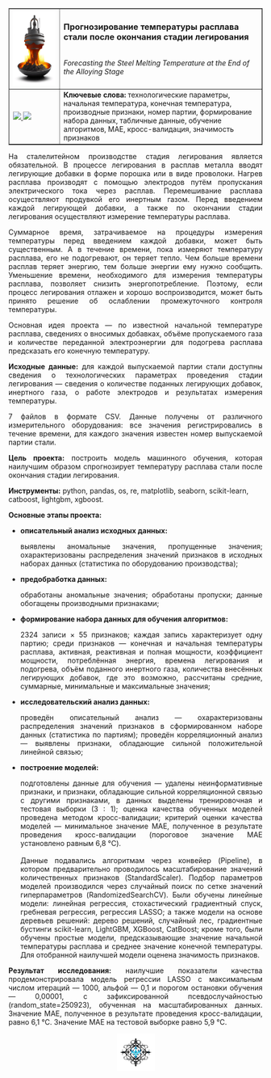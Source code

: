 ﻿<table border="1" width="100%" cellpadding="40"><tbody>
  <tr>
    <td width="20%" align="center">
      <img src="https://github.com/georgiy-vasilevskiy/edu_projects_yandex_practicum/blob/main/pic/Forecasting_the_Steel_Melting_Temperature_at_the_End_of_the_Alloying_Stage.png" height="150" width="150">
    </td>
    <td valign="top">
      <h3>Прогнозирование температуры расплава стали после окончания стадии легирования</h3>
      <br><i>Forecasting the Steel Melting Temperature at the End of the Alloying Stage</i>
    </td>
  </tr>
  <tr>
    <td>
      <a title="Использовать для просмотра Jupyter nbviewer" href="https://nbviewer.org/github/georgiy-vasilevskiy/edu_projects_yandex_practicum/blob/main/Forecasting_the_Steel_Melting_Temperature_at_the_End_of_the_Alloying_Stage/Forecasting_the_Steel_Melting_Temperature_at_the_End_of_the_Alloying_Stage.ipynb">
        <img src="https://img.shields.io/badge/Смотреть-ipynb-F37626">
      </a>
      <a title="Использовать для просмотра GitHub & BitBucket HTML Preview" href="https://htmlpreview.github.io/?https://github.com/georgiy-vasilevskiy/edu_projects_yandex_practicum/blob/main/Forecasting_the_Steel_Melting_Temperature_at_the_End_of_the_Alloying_Stage/Forecasting_the_Steel_Melting_Temperature_at_the_End_of_the_Alloying_Stage.html">
        <img src="https://img.shields.io/badge/Смотреть-html-54B231">
      </a>
    </td>
    <td>
      <b>Ключевые слова:</b> технологические параметры, начальная температура, конечная температура, производные признаки, номер партии, формирование набора данных, табличные данные, обучение алгоритмов, MAE, кросс-валидация, значимость признаков
    </td>
  </tr>
</tbody></table>

<p align='justify'>На сталелитейном производстве стадия легирования является обязательной. В процессе легирования в расплав металла вводят легирующие добавки в форме порошка или в виде проволоки. Нагрев расплава производят с помощью электродов путём пропускания электрического тока через расплав. Перемешивание расплава осуществляют продувкой его инертным газом. Перед введением каждой легирующей добавки, а также по окончании стадии легирования осуществляют измерение температуры расплава.</p>

<p align='justify'>Суммарное время, затрачиваемое на процедуры измерения температуры перед введением каждой добавки, может быть существенным. А в течение времени, пока измеряют температуру расплава, его не подогревают, он теряет тепло. Чем больше времени расплав теряет энергию, тем больше энергии ему нужно сообщить. Уменьшение времени, необходимого для измерения температуры расплава, позволяет снизить энергопотребление. Поэтому, если процесс легирования отлажен и хорошо воспроизводится, может быть принято решение об ослаблении промежуточного контроля температуры.</p>

<p align='justify'>Основная идея проекта &mdash; по известной начальной температуре расплава, сведениях о вносимых добавках, объёме пропускаемого газа и количестве переданной электроэнергии для подогрева расплава предсказать его конечную температуру.</p>

<p align='justify'><b>Исходные данные:</b> для каждой выпускаемой партии стали доступны сведения о технологических параметрах проведения стадии легирования &mdash; сведения о количестве поданных легирующих добавок, инертного газа, о работе электродов и результатах измерения температуры.</p>

<p align='justify'>7 файлов в формате CSV. Данные получены от различного измерительного оборудования: все значения регистрировались в течение времени, для каждого значения известен номер выпускаемой партии стали.</p>

<p align='justify'><b>Цель проекта:</b> построить модель машинного обучения, которая наилучшим образом спрогнозирует температуру расплава стали после окончания стадии легирования.</p>

**Инструменты:** python, pandas, os, re, matplotlib, seaborn, scikit-learn, catboost, lightgbm, xgboost.

**Основные этапы проекта:**
- <b>описательный анализ исходных данных:</b> <p align='justify'>выявлены аномальные значения, пропущенные значения; охарактеризованы распределения значений признаков в исходных наборах данных (статистика по оборудованию производства);</p>
- <b>предобработка данных:</b> <p align='justify'>обработаны аномальные значения; обработаны пропуски; данные обогащены производными признаками;</p>
- <b>формирование набора данных для обучения алгоритмов:</b> <p align='justify'>2324 записи $\times$ 55 признаков; каждая запись характеризует одну партию; среди признаков &mdash; конечная и начальная температуры расплава, активная, реактивная и полная мощности, коэффициент мощности, потреблённая энергия, времена легирования и подогрева, объём поданного инертного газа, количества внесённых легирующих добавок, где это возможно, рассчитаны средние, суммарные, минимальные и максимальные значения;</p>
- <b>исследовательский анализ данных:</b> <p align='justify'>проведён описательный анализ &mdash; охарактеризованы распределения значений признаков в сформированном наборе данных (статистика по партиям); проведён корреляционный анализ &mdash; выявлены признаки, обладающие сильной положительной линейной связью;</p>
- <b>построение моделей:</b> <p align='justify'>подготовлены данные для обучения &mdash; удалены неинформативные признаки, и признаки, обладающие сильной корреляционной связью с другими признаками, в данных выделены тренировочная и тестовая выборки (3 : 1); оценка качества обученных моделей проведена методом кросс-валидации; критерий оценки качества моделей &mdash; минимальное значение MAE, полученное в результате проведения кросс-валидации (пороговое значение MAE установлено равным 6,8 &deg;C).<br><br>Данные подавались алгоритмам через конвейер (Pipeline), в котором предварительно проводилось масштабирование значений количественных признаков (StandardScaler). Подбор параметров моделей производился через случайный поиск по сетке значений гиперпараметров (RandomizedSearchCV). Были обучены линейные модели: линейная регрессия, стохастический градиентный спуск, гребневая регрессия, регрессия LASSO; а также модели на основе деревьев решений: дерево решений, случайный лес, градиентные бустинги scikit-learn, LightGBM, XGBoost, CatBoost; кроме того, были обучены простые модели, предсказывающие значение начальной температуры расплава и среднее значение конечной температуры. Для отобранной наилучшей модели оценена значимость признаков.</p>

<p align='justify'><b>Результат исследования:</b> наилучшие показатели качества продемонстрировала модель регрессии LASSO с максимальным числом итераций — 1000, альфой — 0,1 и порогом остановки обучения — 0,00001, с зафиксированной псевдослучайностью (random_state=250923), обученная на масштабированных данных. Значение MAE, полученное в результате проведения кросс-валидации, равно 6,1 &deg;C. Значение MAE на тестовой выборке равно 5,9 &deg;C.</p>

<p align='center'><img src='https://github.com/georgiy-vasilevskiy/edu_projects_yandex_practicum/blob/main/pic/terminator.png' width=75></p>
